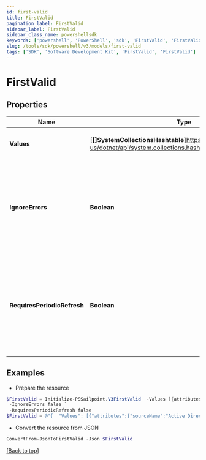 ```yaml
---
id: first-valid
title: FirstValid
pagination_label: FirstValid
sidebar_label: FirstValid
sidebar_class_name: powershellsdk
keywords: ['powershell', 'PowerShell', 'sdk', 'FirstValid', 'FirstValid'] 
slug: /tools/sdk/powershell/v3/models/first-valid
tags: ['SDK', 'Software Development Kit', 'FirstValid', 'FirstValid']
---
```



# FirstValid

## Properties

Name | Type | Description | Notes
------------ | ------------- | ------------- | -------------
**Values** | [**[]SystemCollectionsHashtable**]https://learn.microsoft.com/en-us/dotnet/api/system.collections.hashtable?view=net-9.0 | An array of attributes to evaluate for existence. | [required]
**IgnoreErrors** | **Boolean** | a true or false value representing to move on to the next option if an error (like an Null Pointer Exception) were to occur. | [optional] [default to $false]
**RequiresPeriodicRefresh** | **Boolean** | A value that indicates whether the transform logic should be re-evaluated every evening as part of the identity refresh process | [optional] [default to $false]

## Examples

- Prepare the resource
```powershell
$FirstValid = Initialize-PSSailpoint.V3FirstValid  -Values [{attributes={sourceName=Active Directory, attributeName=sAMAccountName}, type=accountAttribute}, {attributes={sourceName=Okta, attributeName=login}, type=accountAttribute}, {attributes={sourceName=HR Source, attributeName=employeeID}, type=accountAttribute}] `
 -IgnoreErrors false `
 -RequiresPeriodicRefresh false
$FirstValid = @"{  "Values": [{"attributes":{"sourceName":"Active Directory", "attributeName": "sAMAccountName}", "type": "accountAttribute}"}}, {"attributes":{"sourceName": "Okta", "attributeName": "login}", "type": "accountAttribute}"}}, {"attributes":{"sourceName":"HR Source", "attributeName": "employeeID}", "type": "accountAttribute}]", "IgnoreErrors": false, "RequiresPeriodicRefresh": false }}]}"@
```

- Convert the resource from JSON
```powershell
ConvertFrom-JsonToFirstValid -Json $FirstValid
```


[[Back to top]](#) 

